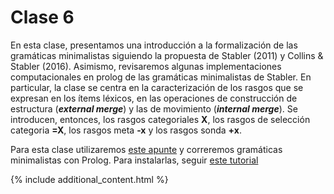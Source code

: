 # Clase 6

En esta clase, presentamos una introducción a la formalización de las gramáticas minimalistas siguiendo la propuesta de Stabler (2011) y Collins & Stabler (2016). Asimismo, revisaremos algunas implementaciones computacionales en prolog de las gramáticas minimalistas de Stabler. En particular, la clase se centra en la caracterización de los rasgos que se expresan en los ítems léxicos, en las operaciones de construcción de estructura (**_external merge_**) y las de movimiento (**_internal merge_**). Se introducen, entonces, los rasgos categoriales **X**, los rasgos de selección categoria **=X**, los rasgos meta **-x**  y los rasgos sonda **+x**. 


Para esta clase utilizaremos [este apunte](handout.pdf) y correremos gramáticas minimalistas con Prolog. Para instalarlas, seguir [este tutorial](./ParserMinimalistaStabler1/instructions.md)

{% include additional_content.html %}
